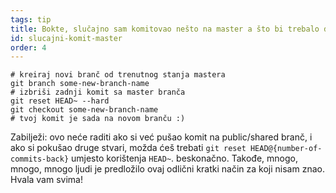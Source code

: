 ```yaml
---
tags: tip
title: Bokte, slučajno sam komitovao nešto na master a što bi trebalo da bude na potpuno novom branču!
id: slucajni-komit-master
order: 4
---
```


```git
# kreiraj novi branč od trenutnog stanja mastera
git branch some-new-branch-name
# izbriši zadnji komit sa master branča
git reset HEAD~ --hard
git checkout some-new-branch-name
# tvoj komit je sada na novom branču :)
```

Zabilježi: ovo neće raditi ako si već pušao komit na public/shared branč, i ako si pokušao druge stvari, možda ćeš trebati `git reset HEAD@{number-of-commits-back}` umjesto korištenja `HEAD~`. beskonačno. Takođe, mnogo, mnogo, mnogo ljudi je predložilo ovaj odlični kratki način za koji nisam znao. Hvala vam svima!